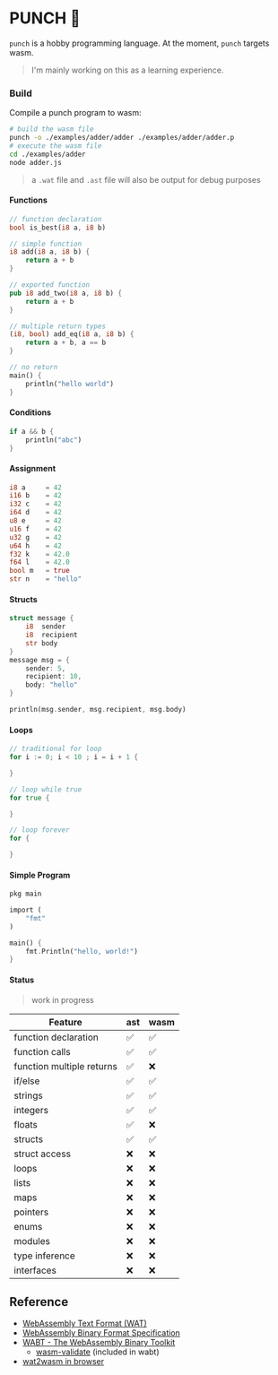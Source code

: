 # PUNCH 🥊
`punch` is a hobby programming language.  At the moment, `punch` targets wasm.
> I'm mainly working on this as a learning experience.

### Build
Compile a punch program to wasm:
```bash
# build the wasm file
punch -o ./examples/adder/adder ./examples/adder/adder.p
# execute the wasm file
cd ./examples/adder
node adder.js
```

> a `.wat` file and `.ast` file will also be output for debug purposes

#### Functions

```rust
// function declaration
bool is_best(i8 a, i8 b)

// simple function
i8 add(i8 a, i8 b) {
    return a + b
}

// exported function
pub i8 add_two(i8 a, i8 b) {
    return a + b
}

// multiple return types
(i8, bool) add_eq(i8 a, i8 b) {
    return a + b, a == b
}

// no return
main() {
    println("hello world")
}
```

#### Conditions

```rust
if a && b {
    println("abc")
}
```

#### Assignment

```rust
i8 a     = 42
i16 b    = 42
i32 c    = 42
i64 d    = 42
u8 e     = 42
u16 f    = 42
u32 g    = 42
u64 h    = 42
f32 k    = 42.0
f64 l    = 42.0
bool m   = true
str n    = "hello"
```

#### Structs

```rust
struct message {
    i8  sender
    i8 	recipient
    str body
}
message msg = {
    sender: 5,
    recipient: 10,
    body: "hello"
}

println(msg.sender, msg.recipient, msg.body)
```

#### Loops

```go
// traditional for loop
for i := 0; i < 10 ; i = i + 1 {

}

// loop while true
for true {

}

// loop forever
for {

}
```

#### Simple Program

```rust
pkg main

import (
    "fmt"
)

main() {
    fmt.Println("hello, world!")
}
```

#### Status
> work in progress

| Feature | ast | wasm |
| - | - | - |
| function declaration | ✅ | ✅ |
| function calls | ✅ | ✅ |
| function multiple returns | ✅ | ❌ |
| if/else | ✅ | ✅ |
| strings | ✅ | ✅ |
| integers | ✅ | ✅ |
| floats | ✅ | ❌ |
| structs | ✅ | ✅ |
| struct access | ❌ | ❌ |
| loops | ❌ | ❌ |
| lists | ❌ | ❌ |
| maps | ❌ | ❌ |
| pointers | ❌ | ❌ |
| enums | ❌ | ❌ |
| modules | ❌ | ❌ |
| type inference | ❌ | ❌ |
| interfaces | ❌ | ❌ |

## Reference
- [WebAssembly Text Format (WAT)](https://webassembly.github.io/spec/core/text/index.html)
- [WebAssembly Binary Format Specification](https://webassembly.github.io/spec/core/binary/index.html)
- [WABT - The WebAssembly Binary Toolkit](https://github.com/WebAssembly/wabt)
    - [wasm-validate](https://webassembly.github.io/wabt/doc/wasm-validate.1.html) (included in wabt)
- [wat2wasm in browser](https://webassembly.github.io/wabt/demo/wat2wasm/)
